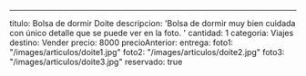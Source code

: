 ---
titulo: Bolsa de dormir Doite
descripcion: 'Bolsa de dormir muy bien cuidada con único detalle que se puede ver
  en la foto. '
cantidad: 1
categoria: Viajes
destino: Vender
precio: 8000
precioAnterior:
entrega:
foto1: "/images/articulos/doite1.jpg"
foto2: "/images/articulos/doite2.jpg"
foto3: "/images/articulos/doite3.jpg"
reservado: true
